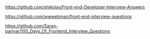https://github.com/shikolay/Front-end-Developer-Interview-Answers

https://github.com/wwwebman/front-end-interview-questions

https://github.com/Saran-pariyar/100_Days_Of_Frontend_Interview_Questions